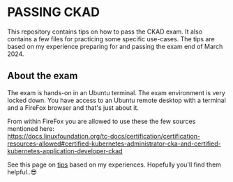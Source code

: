 # PASSING CKAD

This repository contains tips on how to pass the CKAD exam. It also contains a few files for practicing some specific use-cases. The tips are based on my experience preparing for and passing the exam end of March 2024. 

## About the exam

The exam is hands-on in an Ubuntu terminal. The exam environment is very locked down. You have access to an Ubuntu remote desktop with a terminal and a FireFox browser and that's just about it.

From within FireFox you are allowed to use these the few sources mentioned here: <br>
https://docs.linuxfoundation.org/tc-docs/certification/certification-resources-allowed#certified-kubernetes-administrator-cka-and-certified-kubernetes-application-developer-ckad

See this page on [tips](tips.md) based on my experiences. Hopefully you'll find them helpful..😎


